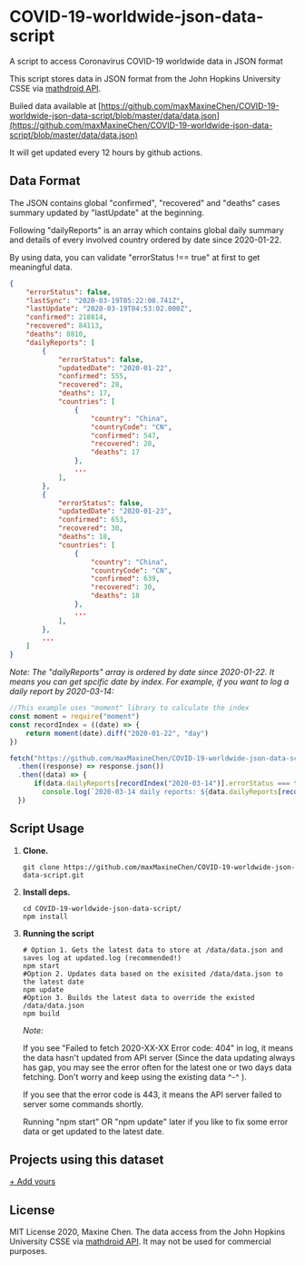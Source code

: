 # COVID-19-worldwide-json-data-script
A script to access Coronavirus COVID-19 worldwide data in JSON format

This script stores data in JSON format from the John Hopkins University CSSE via [mathdroid API](https://github.com/mathdroid/covid-19-api). 

Builed data available at [https://github.com/maxMaxineChen/COVID-19-worldwide-json-data-script/blob/master/data/data.json](https://github.com/maxMaxineChen/COVID-19-worldwide-json-data-script/blob/master/data/data.json)

It will get updated every 12 hours by github actions.

## Data Format
 
The JSON contains global "confirmed", "recovered" and "deaths" cases summary updated by "lastUpdate" at the beginning. 

Following "dailyReports" is an array which contains global daily summary and details of every involved country ordered by date since 2020-01-22.

By using data, you can validate "errorStatus !== true" at first to get meaningful data.

```json
{
    "errorStatus": false,
    "lastSync": "2020-03-19T05:22:08.741Z",
    "lastUpdate": "2020-03-19T04:53:02.000Z", 
    "confirmed": 218814,
    "recovered": 84113,
    "deaths": 8810,
    "dailyReports": [
        {
            "errorStatus": false,
            "updatedDate": "2020-01-22",
            "confirmed": 555,
            "recovered": 28,
            "deaths": 17,
            "countries": [
                {
                    "country": "China",
                    "countryCode": "CN",
                    "confirmed": 547,
                    "recovered": 28,
                    "deaths": 17
                },
                ...
            ],
        },
        {
            "errorStatus": false,
            "updatedDate": "2020-01-23",
            "confirmed": 653,
            "recovered": 30,
            "deaths": 18,
            "countries": [
                {
                    "country": "China",
                    "countryCode": "CN",
                    "confirmed": 639,
                    "recovered": 30,
                    "deaths": 18
                },
                ...
            ],
        },
        ...
    ]
}
```

_Note: The "dailyReports" array is ordered by date since 2020-01-22. It means you can get spcific date by index.
For example, if you want to log a daily report by 2020-03-14:_
```js
//This example uses "moment" library to calculate the index
const moment = require("moment")
const recordIndex = ((date) => {
    return moment(date).diff("2020-01-22", "day")
})

fetch("https://github.com/maxMaxineChen/COVID-19-worldwide-json-data-script/blob/master/data/data.json")
  .then((response) => response.json())
  .then((data) => {
      if(data.dailyReports[recordIndex("2020-03-14")].errorStatus === false)
        console.log(`2020-03-14 daily reports: ${data.dailyReports[recordIndex("2020-03-14")]}`)
  })

```

## Script Usage

1.  **Clone.**

    ```shell
    git clone https://github.com/maxMaxineChen/COVID-19-worldwide-json-data-script.git
    ```

2.  **Install deps.**

    ```shell
    cd COVID-19-worldwide-json-data-script/
    npm install
    ```

3.  **Running the script**
    ```shell
    # Option 1. Gets the latest data to store at /data/data.json and saves log at updated.log (recommended!)
    npm start 
    #Option 2. Updates data based on the exisited /data/data.json to the latest date
    npm update 
    #Option 3. Builds the latest data to override the existed /data/data.json
    npm build 
    ```

    _Note:_ 

    If you see "Failed to fetch  2020-XX-XX Error code:  404" in log, it means the data hasn't updated from API server (Since the data updating always has gap, you may see the error often for the latest one or two days data fetching. Don't worry and keep using the existing data ^-^ ).

    If you see that the error code is 443, it means the API server failed to server some commands shortly.

    Running "npm start" OR "npm update" later if you like to fix some error data or get updated to the latest date.


## Projects using this dataset


[+ Add yours](https://github.com/maxMaxineChen/COVID-19-worldwide-json-data-script/edit/master/README.md)


## License


MIT License 2020, Maxine Chen.
The data access from the John Hopkins University CSSE via [mathdroid API](https://github.com/mathdroid/covid-19-api). It may not be used for commercial purposes.
